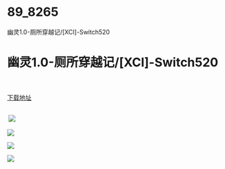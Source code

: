 # 89_8265
幽灵1.0-厕所穿越记/[XCI]-Switch520
# 幽灵1.0-厕所穿越记/[XCI]-Switch520
 <br/></br>
[下载地址](https://www.switch520.cc/article/8265 "下载地址")
<br/></br>

<p><strong>&nbsp;<img src="http://ifatu.cf/upload/art_editor/20201225-1/6a756bb2d54de829c8007eda396a94d6.jpg"> </strong></p>
<p><img src="http://ifatu.cf/upload/art_editor/20201225-1/74f8ea1d9bc870fc06cae52c146977e2.jpg"></p>
<p><img src="http://ifatu.cf/upload/art_editor/20201225-1/0cdc3aac139316fa8eb89bf1f26b9a45.jpg"></p>
<p><img src="http://ifatu.cf/upload/art_editor/20201225-1/19cf106a1c0022935b0191ada266632c.jpg"></p>
<p><strong>&nbsp;</strong></p>
